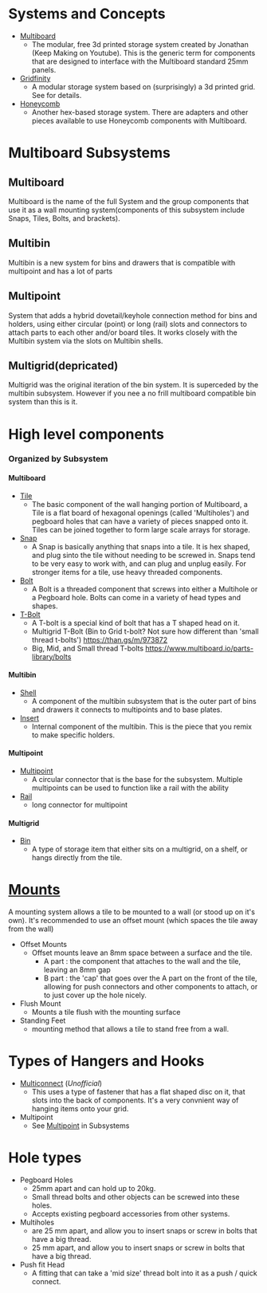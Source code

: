# Systems and Concepts
* [Multiboard](https://multiboard.io)
  * The modular, free 3d printed storage system created by Jonathan (Keep Making on Youtube).  This is the generic term for components that are designed to interface with the Multiboard standard 25mm panels.
* [Gridfinity]( https://gridfinity.xyz/ )
  * A modular storage system based on (surprisingly) a 3d printed grid. See  for details.
* [Honeycomb]( https://www.printables.com/model/152592-honeycomb-storage-wall )
  * Another hex-based storage system.  There are adapters and other pieces available to use Honeycomb components with Multiboard.
# Multiboard Subsystems
## Multiboard
Multiboard is the name of the full System and the group components that use it as a wall mounting system(components of this subsystem include Snaps, Tiles, Bolts, and brackets).
## Multibin
Multibin is a new system for bins and drawers that is compatible with multipoint and has a lot of parts
## Multipoint
System that adds a  hybrid dovetail/keyhole connection method for bins and holders, using either circular (point) or long (rail) slots and connectors to attach parts to each other and/or board tiles. It works closely with the Multibin system via the slots on Multibin shells.

## Multigrid(depricated)
Multigrid was the original iteration of the bin system. It is superceded by the multibin subsystem. However if you nee a no frill multiboard compatible bin system than this is it.

# High level components 
### Organized by Subsystem

#### Multiboard
* [Tile]( https://www.multiboard.io/parts-library/tiles )
  * The basic component of the wall hanging portion of Multiboard, a Tile is a flat board of hexagonal openings (called 'Multiholes') and pegboard holes that can have a variety of pieces snapped onto it.  Tiles can be joined together to form large scale arrays for storage.
* [Snap]( https://www.multiboard.io/parts-library/snaps )
  * A Snap is basically anything that snaps into a tile.  It is hex shaped, and plug sinto the tile without needing to be screwed in.  Snaps tend to be very easy to work with, and can plug and unplug easily.  For stronger items for a tile, use heavy threaded components.
* [Bolt]( https://www.multiboard.io/parts-library/bolts )
  * A Bolt is a threaded component that screws into either a Multihole or a Pegboard hole.  Bolts can come in a variety of head types and shapes.
* [T-Bolt]( https://www.multiboard.io/parts-library/bolts )
  * A T-bolt is a special kind of bolt that has a T shaped head on it.  
  * Multigrid T-Bolt (Bin to Grid t-bolt? Not sure how different than 'small thread t-bolts') https://than.gs/m/973872 
  * Big, Mid, and Small thread T-bolts https://www.multiboard.io/parts-library/bolts 
#### Multibin
* [Shell](https://www.multiboard.io/parts-library/multibin/shells)
  * A component of the multibin subsystem that is the outer part of bins and drawers it connects to multipoints and to base plates.
* [Insert]()
  * Internal component of the multibin. This is the piece that you remix to make specific holders.

#### Multipoint
* [Multipoint](https://www.multiboard.io/parts-library/multipoint/multipoints) 
  * A circular connector that is the base for the subsystem. Multiple multipoints can be used to function like a rail with the ability 
* [Rail](https://www.multiboard.io/parts-library/multipoint/multipoints)
  * long connector for multipoint 

#### Multigrid
* [Bin]( https://www.multiboard.io/parts-library/multigrid )
  * A type of storage item that either sits on a multigrid, on a shelf, or hangs directly from the tile.

# [Mounts](https://www.multiboard.io/parts-library/mounting-systems)
A mounting system allows a tile to be mounted to a wall (or stood up on it's own).  It's recommended to use an offset mount (which spaces the tile away from the wall)

* Offset Mounts
  * Offset mounts leave an 8mm space between a surface and the tile.
    * A part : the component that attaches to the wall and the tile, leaving an 8mm gap
    * B part : the 'cap' that goes over the A part on the front of the tile, allowing for push connectors and other components to attach, or to just cover up the hole nicely.
* Flush Mount
  * Mounts a tile flush with the mounting surface
* Standing Feet
  * mounting method that allows a tile to stand free from a wall.


# Types of Hangers and Hooks
* [Multiconnect]( https://www.printables.com/model/716558-multiconnect-general-connector-for-your-board/files ) (*Unofficial*)
  * This uses a type of fastener that has a flat shaped disc on it, that slots into the back of components.  It's a very convnient way of hanging items onto your grid.
* Multipoint
  * See [Multipoint](#multipoint) in Subsystems

# Hole types
* Pegboard Holes
  * 25mm apart and can hold up to 20kg.
  * Small thread bolts and other objects can be screwed into these holes.
  * Accepts existing pegboard accessories from other systems.
* Multiholes
  * are 25 mm apart, and allow you to insert snaps or screw in bolts that have a big thread.
  * 25 mm apart, and allow you to insert snaps or screw in bolts that have a big thread.
* Push fit Head
  * A fitting that can take a 'mid size' thread bolt into it as a push / quick connect.
  
